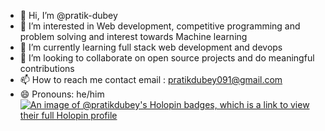 - 👋 Hi, I’m @pratik-dubey
- 👀 I’m interested in Web development, competitive programming and problem solving and interest towards Machine learning 
- 🌱 I’m currently learning full stack web development and devops
- 💞️ I’m looking to collaborate on open source projects and do meaningful contributions
- 📫 How to reach me contact email : pratikdubey091@gmail.com
- 😄 Pronouns: he/him
[![An image of @pratikdubey's Holopin badges, which is a link to view their full Holopin profile](https://holopin.me/pratikdubey)](https://holopin.io/@pratikdubey)
<!---
pratik-dubey/pratik-dubey is a ✨ special ✨ repository because its `README.md` (this file) appears on your GitHub profile.
You can click the Preview link to take a look at your changes.
--->
